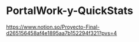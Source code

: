 # PortalWork-y-QuickStats

https://www.notion.so/Proyecto-Final-d265156458af4e1895aa7b152294f321?pvs=4
